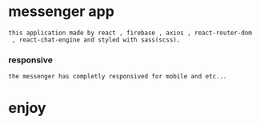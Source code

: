 # messenger app
    this application made by react , firebase , axios , react-router-dom
     , react-chat-engine and styled with sass(scss).

### responsive
    the messenger has completly responsived for mobile and etc...


# enjoy